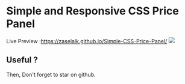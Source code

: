 # Simple and Responsive CSS Price Panel

Live Preview :https://zaselalk.github.io/Simple-CSS-Price-Panel/
![](https://i.imgur.com/kfdBrYr.png)

## Useful ?
Then, Don't forget to star on github.

